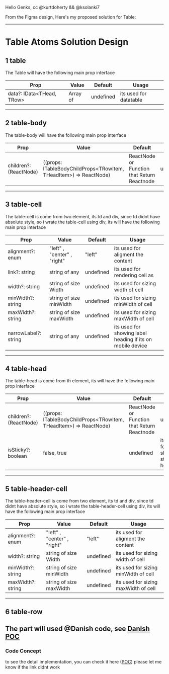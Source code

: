 Hello Genks,
cc @kurtdoherty && @ksolanki7 

From the Figma design, Here's my proposed solution for Table:

---
# Table Atoms Solution Design

## 1 table 
The Table will have the following main prop interface

| Prop | Value | Default | Usage |
| --- | --- | --- |--- |
| data?: IData<THead, TRow>  | Array of <any> | undefined | its used for datatable |

---

## 2 table-body 
The table-body will have the following main prop interface

| Prop | Value | Default | Usage |
| --- | --- | --- |--- |
| children?: (ReactNode) | ((props: ITableBodyChildProps<TRowItem, THeadItem>) => ReactNode)  | ReactNode or Function that Return Reactnode | undefined | its used to render react child, so we can use Direct React Child, or using function that return of Table context inormation |

---

## 3 table-cell 
The table-cell is come from two element, its td and div, since td didnt have absolute style, so i wrate the table-cell using div, its will have the following main prop interface

| Prop | Value | Default | Usage |
| --- | --- | --- |--- |
| alignment?: enum  | "left" , "center" , "right" | "left" | its used for aligment the content |
| link?: string  | string of any | undefined | its used for rendering cell as <a href /> |
| width?: string  | string of size Width | undefined | its used for sizing width of cell |
| minWidth?: string  | string of size minWidth | undefined | its used for sizing minWidth of cell |
| maxWidth?: string  | string of size maxWidth | undefined | its used for sizing maxWidth of cell |
| narrowLabel?: string  | string of any | undefined | its used for showing label heading if its on mobile device |

---

## 4 table-head 
The table-head is come from th element, its will have the following main prop interface

| Prop | Value | Default | Usage |
| --- | --- | --- |--- |
| children?: (ReactNode) | ((props: ITableBodyChildProps<TRowItem, THeadItem>) => ReactNode)  | ReactNode or Function that Return Reactnode | undefined | its used to render react child, so we can use Direct React Child, or using function that return of Table context inormation, more information check the POC |
| isSticky?: boolean  | false, true | undefined | its used for showing sticky heads |

---

## 5 table-header-cell
The table-header-cell is come from two element, its td and div, since td didnt have absolute style, so i wrate the table-header-cell using div, its will have the following main prop interface

| Prop | Value | Default | Usage |
| --- | --- | --- |--- |
| alignment?: enum  | "left" , "center" , "right" | "left" | its used for aligment the content |
| width?: string  | string of size Width | undefined | its used for sizing width of cell |
| minWidth?: string  | string of size minWidth | undefined | its used for sizing minWidth of cell |
| maxWidth?: string  | string of size maxWidth | undefined | its used for sizing maxWidth of cell |

---

## 6 table-row 
The part will used @Danish code, see [Danish POC](https://codesandbox.io/p/sandbox/lts8x8?file=%2Fsrc%2Ftable%2Ftable.atoms.tsx%3A62%2C8-62%2C15)
---



### **Code Concept**
to see the detail implementation,  you can check it  here ([POC](https://codesandbox.io/p/github/rpt-rfoxy/elements-table-201/main)) please let me know if the link didnt work


```